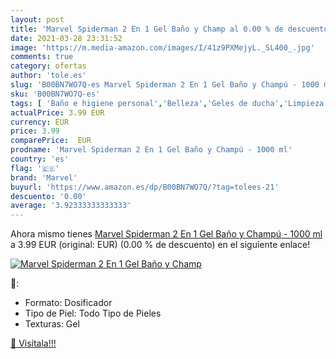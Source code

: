 ```yaml
---
layout: post
title: 'Marvel Spiderman 2 En 1 Gel Baño y Champ al 0.00 % de descuento'
date: 2021-03-28 23:31:52
image: 'https://m.media-amazon.com/images/I/41z9PXMejyL._SL400_.jpg'
comments: true
category: ofertas
author: 'tole.es'
slug: 'B00BN7WO7Q-es Marvel Spiderman 2 En 1 Gel Baño y Champú - 1000 ml'
sku: 'B00BN7WO7Q-es'
tags: [ 'Baño e higiene personal','Belleza','Geles de ducha','Limpieza personal','champú','marvel', ]
actualPrice: 3.99 EUR
currency: EUR
price: 3.99
comparePrice:  EUR
prodname: 'Marvel Spiderman 2 En 1 Gel Baño y Champú - 1000 ml'
country: 'es'
flag: '🇪🇸'
brand: 'Marvel'
buyurl: 'https://www.amazon.es/dp/B00BN7WO7Q/?tag=tolees-21'
descuento: '0.00'
average: '3.92333333333333'
---
```


Ahora mismo tienes [Marvel Spiderman 2 En 1 Gel Baño y Champú - 1000 ml](https://www.amazon.es/dp/B00BN7WO7Q/?tag=tolees-21) a 3.99 EUR (original:  EUR) (0.00 %  de descuento) en el siguiente enlace!

[![Marvel Spiderman 2 En 1 Gel Baño y Champ](https://m.media-amazon.com/images/I/41z9PXMejyL._SL400_.jpg)](https://www.amazon.es/dp/B00BN7WO7Q/?tag=tolees-21)

🔎:

- Formato: Dosificador
- Tipo de Piel: Todo Tipo de Pieles
- Texturas: Gel

[🛒 Visítala!!!](https://www.amazon.es/dp/B00BN7WO7Q/?tag=tolees-21)
